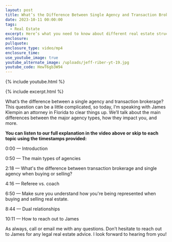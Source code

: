 ```yaml
---
layout: post
title: What’s the Difference Between Single Agency and Transaction Brokerage?
date: 2023-10-11 00:00:00
tags:
  - Real Estate
excerpt: Here’s what you need to know about different real estate structures.
enclosure:
pullquote:
enclosure_type: video/mp4
enclosure_time:
use_youtube_image: true
youtube_alternate_image: /uploads/jeff-riber-yt-19.jpg
youtube_code: HewT6gb3W94
---
```

{% include youtube.html %}

{% include excerpt.html %}

What’s the difference between a single agency and transaction brokerage? This question can be a little complicated, so today, I’m speaking with James Klempin an attorney in Florida to clear things up. We’ll talk about the main differences between the major agency types, how they impact you, and more.&nbsp;

**You can listen to our full explanation in the video above or skip to each topic using the timestamps provided:**

0:00 — Introduction

0:50 — The main types of agencies

2:18 — What's the difference between transaction brokerage and single agency when buying or selling?

4:16 — Referee vs. coach&nbsp;

6:50 — Make sure you understand how you're being represented when buying and selling real estate.

8:44 — Dual relationships&nbsp;

10:11 — How to reach out to James

As always, call or email me with any questions. Don’t hesitate to reach out to James for any legal real estate advice. I look forward to hearing from you!